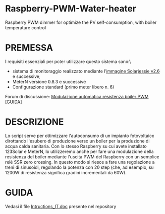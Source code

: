 # Raspberry-PWM-Water-heater
Raspberry PWM dimmer for optimize the PV self-consumption, with boiler temperature control

# PREMESSA
I requisiti essenziali per poter utilizzare questo sistema sono:\\
*	sistema di monitoraggio realizzato mediante l’[immagine Solarjessie v2.6](http://www.flanesi.it/doku/doku.php) e successive;
*	MeterN versione 0.8.3 e successive
*	Configurazione standard (primo meter libero n. 6)

Forum di discussione: [Modulazione automatica resistenza boiler PWM [GUIDA]](http://www.flanesi.it/forum/viewtopic.php?f=20&t=1842)

# DESCRIZIONE

Lo script serve per ottimizzare l'autoconsumo di un impianto fotovoltaico dirottando l'esubero di produzione verso un boiler per la produzione di acqua calda sanitaria.
Con lo stesso Raspberry su cui avete installato 123Solar e MeterN, lo utilizzeremo anche per fare una modulazione della resistenza del boiler mediante l'uscita PWM del Raspberry con un semplice relè SSR zero crossing.
In questo modo si riesce a fare una regolazione a treni di sinusoidi, regolando la potenza con 20 step (che, ad esempio, su 1200W di resistenza significa gradini incrementali da 60W).

# GUIDA

Vedasi il file [Intructions_IT.doc](https://github.com/flanesi/Raspberry-PWM-Water-heater/blob/master/Instructions_IT.pdf) presente nel repository

